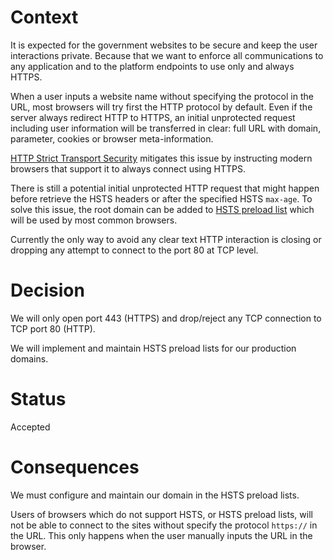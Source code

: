 Context
=======

It is expected for the government websites to be secure and keep the user
interactions private. Because that we want to enforce all communications to
any application and to the platform endpoints to use only and always HTTPS.

When a user inputs a website name without specifying the
protocol in the URL, most browsers will try first the HTTP protocol by default.
Even if the server always redirect HTTP to HTTPS, an initial
unprotected request including user information will be transferred
in clear: full URL with domain, parameter, cookies or browser meta-information.

[HTTP Strict Transport Security](https://en.wikipedia.org/wiki/HTTP_Strict_Transport_Security)
mitigates this issue by instructing modern browsers that support it to
always connect using HTTPS.

There is still a potential initial unprotected HTTP request that might happen
before retrieve the HSTS headers or after the specified HSTS `max-age`.
To solve this issue, the root domain can be added to
[HSTS preload list](https://hstspreload.appspot.com/) which will be used by most
common browsers.

Currently the only way to avoid any clear text HTTP interaction is closing or
dropping any attempt to connect to the port 80 at TCP level.

Decision
========

We will only open port 443 (HTTPS) and drop/reject any TCP connection to TCP port 80 (HTTP).

We will implement and maintain HSTS preload lists for our production domains.


Status
======

Accepted

Consequences
============

We must configure and maintain our domain in the HSTS preload lists.

Users of browsers which do not support HSTS, or HSTS preload lists, will not
be able to connect to the sites without specify the protocol `https://` in
the URL. This only happens when the user manually inputs the URL in the
browser.




